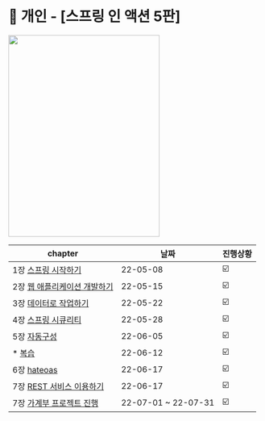 # 📘 개인 - [스프링 인 액션 5판] 
<a href="http://www.yes24.com/Product/Goods/90180239">
 <img src="https://user-images.githubusercontent.com/55049159/166135354-4ac0583a-5a7e-447e-9d0f-6c090c7766e9.png" style="width:300px;height:400px"/>
  </a>
<br>

|chapter|날짜|진행상황|
|------|---|---|
|1장  <a href="https://github.com/jaero0725/Spring_in_Action/tree/main/chap01">스프링 시작하기</a>|22-05-08|☑️|
|2장  <a href="https://github.com/jaero0725/Spring_in_Action/blob/main/chap02/chap02.md">웹 애플리케이션 개발하기</a>|22-05-15|☑️|
|3장  <a href="https://github.com/jaero0725/Spring_in_Action/blob/main/chap03/chap03.md">데이터로 작업하기</a>|22-05-22|☑️|
|4장  <a href="https://github.com/jaero0725/Spring_in_Action/blob/main/chap04/chap04.md">스프링 시큐리티</a>|22-05-28|☑️|     
|5장  <a href="https://github.com/euncheol-kim/SpringInActionGroupStudy/tree/main/weekly_study/5week">자동구성</a>|22-06-05|☑️|    
|*  <a href="https://github.com/euncheol-kim/SpringInActionGroupStudy/tree/main/weekly_study">복습</a>|22-06-12|☑️|  
|6장  <a href="https://github.com/euncheol-kim/SpringInActionGroupStudy/tree/main/weekly_study/6week">hateoas</a>|22-06-17|☑️|           
|7장  <a href="https://github.com/euncheol-kim/SpringInActionGroupStudy/tree/main/weekly_study/7week">REST 서비스 이용하기</a>|22-06-17|☑️| 
|7장  <a href="https://github.com/TDD-ToyProjectDrivenDevelopers/Financial-Ledger-Spring">가계부 프로젝트 진행</a>|22-07-01 ~ 22-07-31|☑️| 

